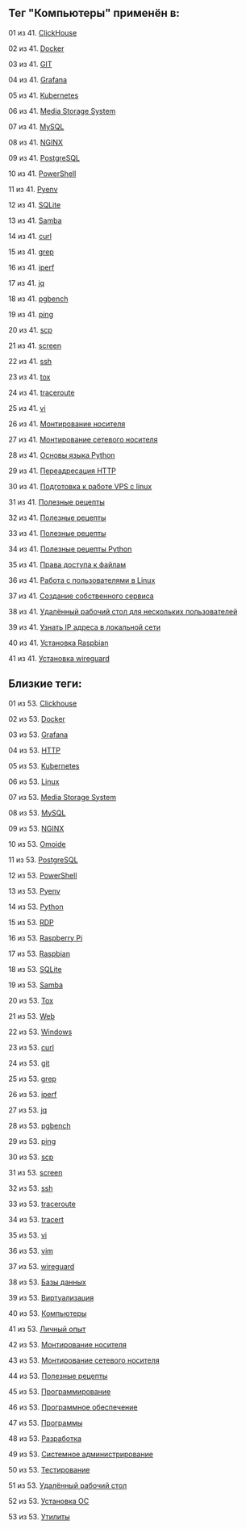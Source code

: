 ## Тег "Компьютеры" применён в:

01 из 41. [ClickHouse](../Компьютеры%20и%20софт/Программы/Clickhouse.md)

02 из 41. [Docker](../Компьютеры%20и%20софт/Программы/Docker.md)

03 из 41. [GIT](../Компьютеры%20и%20софт/Программы/GIT.md)

04 из 41. [Grafana](../Компьютеры%20и%20софт/Программы/Grafana.md)

05 из 41. [Kubernetes](../Компьютеры%20и%20софт/Программы/Kubernetes.md)

06 из 41. [Media Storage System](../Компьютеры%20и%20софт/Личный%20опыт/Omoide/Media%20Storage%20System.md)

07 из 41. [MySQL](../Компьютеры%20и%20софт/Программы/MYSQL.md)

08 из 41. [NGINX](../Компьютеры%20и%20софт/Программы/Nginx.md)

09 из 41. [PostgreSQL](../Компьютеры%20и%20софт/Программы/PostgreSQL.md)

10 из 41. [PowerShell](../Компьютеры%20и%20софт/Программы/PowerShell.md)

11 из 41. [Pyenv](../Компьютеры%20и%20софт/Программные%20компоненты/pyenv.md)

12 из 41. [SQLite](../Компьютеры%20и%20софт/Программы/SQLite.md)

13 из 41. [Samba](../Компьютеры%20и%20софт/Linux/Samba.md)

14 из 41. [curl](../Компьютеры%20и%20софт/Утилиты/Curl.md)

15 из 41. [grep](../Компьютеры%20и%20софт/Утилиты/Grep.md)

16 из 41. [iperf](../Компьютеры%20и%20софт/Утилиты/Iperf.md)

17 из 41. [jq](../Компьютеры%20и%20софт/Утилиты/Jq.md)

18 из 41. [pgbench](../Компьютеры%20и%20софт/Программы/pgbench.md)

19 из 41. [ping](../Компьютеры%20и%20софт/Утилиты/Ping.md)

20 из 41. [scp](../Компьютеры%20и%20софт/Утилиты/SCP.md)

21 из 41. [screen](../Компьютеры%20и%20софт/Утилиты/Screen.md)

22 из 41. [ssh](../Компьютеры%20и%20софт/Утилиты/SSH.md)

23 из 41. [tox](../Компьютеры%20и%20софт/Программные%20компоненты/tox.md)

24 из 41. [traceroute](../Компьютеры%20и%20софт/Утилиты/Traceroute.md)

25 из 41. [vi](../Компьютеры%20и%20софт/Утилиты/Vi.md)

26 из 41. [Монтирование носителя](../Компьютеры%20и%20софт/Linux/Монтирование%20носителя.md)

27 из 41. [Монтирование сетевого носителя](../Компьютеры%20и%20софт/Linux/Монтирование%20сетевого%20носителя.md)

28 из 41. [Основы языка Python](../Компьютеры%20и%20софт/Программирование/Основы%20языка%20Python.md)

29 из 41. [Переадресация HTTP](../Компьютеры%20и%20софт/Linux/Переадресация%20HTTP.md)

30 из 41. [Подготовка к работе VPS с linux](../Компьютеры%20и%20софт/Linux/Подготовка%20к%20работе%20VPS%20с%20linux.md)

31 из 41. [Полезные рецепты](../Компьютеры%20и%20софт/Linux/Полезные%20рецепты%20Linux.md)

32 из 41. [Полезные рецепты](../Компьютеры%20и%20софт/Raspberry%20Pi/Полезные%20рецепты%20Raspberry%20Pi.md)

33 из 41. [Полезные рецепты](../Компьютеры%20и%20софт/Windows/Полезные%20рецепты%20Windows.md)

34 из 41. [Полезные рецепты Python](../Компьютеры%20и%20софт/Программирование/Полезные%20рецепты%20Python.md)

35 из 41. [Права доступа к файлам](../Компьютеры%20и%20софт/Linux/Права%20доступа%20к%20файлам.md)

36 из 41. [Работа с пользователями в Linux](../Компьютеры%20и%20софт/Linux/Работа%20с%20пользователями.md)

37 из 41. [Создание собственного сервиса](../Компьютеры%20и%20софт/Linux/Создание%20собственного%20сервиса.md)

38 из 41. [Удалённый рабочий стол для нескольких пользователей](../Компьютеры%20и%20софт/Windows/Удалённый%20рабочий%20стол%20для%20нескольких%20пользователей.md)

39 из 41. [Узнать IP адреса в локальной сети](../Компьютеры%20и%20софт/Linux/Узнать%20IP%20адреса%20в%20локальной%20сети.md)

40 из 41. [Установка Raspbian](../Компьютеры%20и%20софт/Raspberry%20Pi/Установка%20Raspbian.md)

41 из 41. [Установка wireguard](../Компьютеры%20и%20софт/Linux/Установка%20wireguard.md)

## Близкие теги:

01 из 53. [Clickhouse](./clickhouse.md)

02 из 53. [Docker](./docker.md)

03 из 53. [Grafana](./grafana.md)

04 из 53. [HTTP](./http.md)

05 из 53. [Kubernetes](./kubernetes.md)

06 из 53. [Linux](./linux.md)

07 из 53. [Media Storage System](./media%20storage%20system.md)

08 из 53. [MySQL](./mysql.md)

09 из 53. [NGINX](./nginx.md)

10 из 53. [Omoide](./omoide.md)

11 из 53. [PostgreSQL](./postgresql.md)

12 из 53. [PowerShell](./powershell.md)

13 из 53. [Pyenv](./pyenv.md)

14 из 53. [Python](./python.md)

15 из 53. [RDP](./rdp.md)

16 из 53. [Raspberry Pi](./raspberry%20pi.md)

17 из 53. [Raspbian](./raspbian.md)

18 из 53. [SQLite](./sqlite.md)

19 из 53. [Samba](./samba.md)

20 из 53. [Tox](./tox.md)

21 из 53. [Web](./web.md)

22 из 53. [Windows](./windows.md)

23 из 53. [curl](./curl.md)

24 из 53. [git](./git.md)

25 из 53. [grep](./grep.md)

26 из 53. [iperf](./iperf.md)

27 из 53. [jq](./jq.md)

28 из 53. [pgbench](./pgbench.md)

29 из 53. [ping](./ping.md)

30 из 53. [scp](./scp.md)

31 из 53. [screen](./screen.md)

32 из 53. [ssh](./ssh.md)

33 из 53. [traceroute](./traceroute.md)

34 из 53. [tracert](./tracert.md)

35 из 53. [vi](./vi.md)

36 из 53. [vim](./vim.md)

37 из 53. [wireguard](./wireguard.md)

38 из 53. [Базы данных](./базы%20данных.md)

39 из 53. [Виртуализация](./виртуализация.md)

40 из 53. [Компьютеры](./компьютеры.md)

41 из 53. [Личный опыт](./личный%20опыт.md)

42 из 53. [Монтирование носителя](./монтирование%20носителя.md)

43 из 53. [Монтирование сетевого носителя](./монтирование%20сетевого%20носителя.md)

44 из 53. [Полезные рецепты](./полезные%20рецепты.md)

45 из 53. [Программирование](./программирование.md)

46 из 53. [Программное обеспечение](./программное%20обеспечение.md)

47 из 53. [Программы](./программы.md)

48 из 53. [Разработка](./разработка.md)

49 из 53. [Системное администрирование](./системное%20администрирование.md)

50 из 53. [Тестирование](./тестирование.md)

51 из 53. [Удалённый рабочий стол](./удалённый%20рабочий%20стол.md)

52 из 53. [Установка ОС](./установка%20ос.md)

53 из 53. [Утилиты](./утилиты.md)

